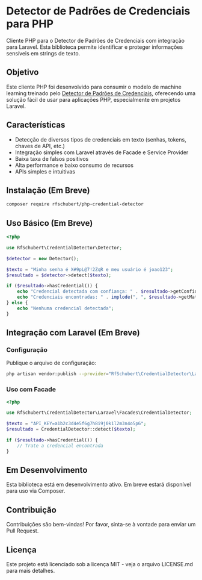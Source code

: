 # Detector de Padrões de Credenciais para PHP

Cliente PHP para o Detector de Padrões de Credenciais com integração para Laravel. Esta biblioteca permite identificar e proteger informações sensíveis em strings de texto.

## Objetivo

Este cliente PHP foi desenvolvido para consumir o modelo de machine learning treinado pelo [Detector de Padrões de Credenciais](https://github.com/rfschubert/credential-pattern-detector), oferecendo uma solução fácil de usar para aplicações PHP, especialmente em projetos Laravel.

## Características

- Detecção de diversos tipos de credenciais em texto (senhas, tokens, chaves de API, etc.)
- Integração simples com Laravel através de Facade e Service Provider
- Baixa taxa de falsos positivos
- Alta performance e baixo consumo de recursos
- APIs simples e intuitivas

## Instalação (Em Breve)

```bash
composer require rfschubert/php-credential-detector
```

## Uso Básico (Em Breve)

```php
<?php

use RfSchubert\CredentialDetector\Detector;

$detector = new Detector();

$texto = "Minha senha é X#9pL@7!2ZqR e meu usuário é joao123";
$resultado = $detector->detect($texto);

if ($resultado->hasCredential()) {
    echo "Credencial detectada com confiança: " . $resultado->getConfidence() . "\n";
    echo "Credenciais encontradas: " . implode(", ", $resultado->getMatches()) . "\n";
} else {
    echo "Nenhuma credencial detectada";
}
```

## Integração com Laravel (Em Breve)

### Configuração

Publique o arquivo de configuração:

```bash
php artisan vendor:publish --provider="RfSchubert\CredentialDetector\Laravel\CredentialDetectorServiceProvider"
```

### Uso com Facade

```php
<?php

use RfSchubert\CredentialDetector\Laravel\Facades\CredentialDetector;

$texto = "API_KEY=a1b2c3d4e5f6g7h8i9j0k1l2m3n4o5p6";
$resultado = CredentialDetector::detect($texto);

if ($resultado->hasCredential()) {
    // Trate a credencial encontrada
}
```

## Em Desenvolvimento

Esta biblioteca está em desenvolvimento ativo. Em breve estará disponível para uso via Composer.

## Contribuição

Contribuições são bem-vindas! Por favor, sinta-se à vontade para enviar um Pull Request.

## Licença

Este projeto está licenciado sob a licença MIT - veja o arquivo LICENSE.md para mais detalhes.